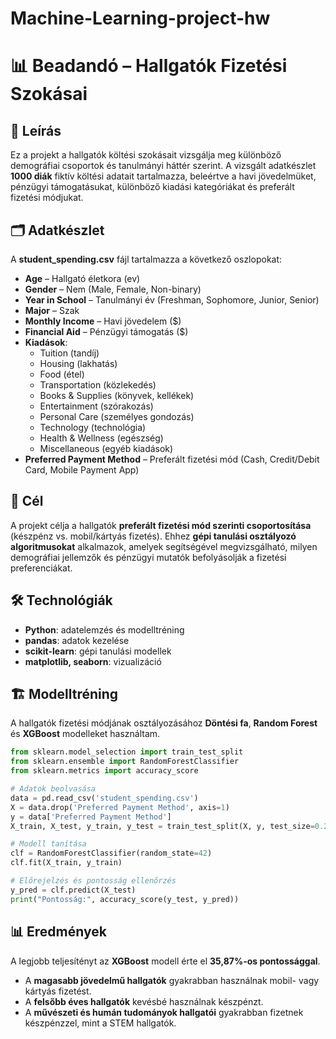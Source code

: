 # Machine-Learning-project-hw

# 📊 Beadandó – Hallgatók Fizetési Szokásai

## 📌 Leírás
Ez a projekt a hallgatók költési szokásait vizsgálja meg különböző demográfiai csoportok és tanulmányi háttér szerint. A vizsgált adatkészlet **1000 diák** fiktív költési adatait tartalmazza, beleértve a havi jövedelmüket, pénzügyi támogatásukat, különböző kiadási kategóriákat és preferált fizetési módjukat.

## 🗂 Adatkészlet
A **student_spending.csv** fájl tartalmazza a következő oszlopokat:
- **Age** – Hallgató életkora (ev)
- **Gender** – Nem (Male, Female, Non-binary)
- **Year in School** – Tanulmányi év (Freshman, Sophomore, Junior, Senior)
- **Major** – Szak
- **Monthly Income** – Havi jövedelem ($)
- **Financial Aid** – Pénzügyi támogatás ($)
- **Kiadások**:
  - Tuition (tandíj)
  - Housing (lakhatás)
  - Food (étel)
  - Transportation (közlekedés)
  - Books & Supplies (könyvek, kellékek)
  - Entertainment (szórakozás)
  - Personal Care (személyes gondozás)
  - Technology (technológia)
  - Health & Wellness (egészség)
  - Miscellaneous (egyéb kiadások)
- **Preferred Payment Method** – Preferált fizetési mód (Cash, Credit/Debit Card, Mobile Payment App)

## 🎯 Cél
A projekt célja a hallgatók **preferált fizetési mód szerinti csoportosítása** (készpénz vs. mobil/kártyás fizetés). Ehhez **gépi tanulási osztályozó algoritmusokat** alkalmazok, amelyek segítségével megvizsgálható, milyen demográfiai jellemzők és pénzügyi mutatók befolyásolják a fizetési preferenciákat.

## 🛠 Technológiák
- **Python**: adatelemzés és modelltréning
- **pandas**: adatok kezelése
- **scikit-learn**: gépi tanulási modellek
- **matplotlib, seaborn**: vizualizáció

## 🏗 Modelltréning
A hallgatók fizetési módjának osztályozásához **Döntési fa**, **Random Forest** és **XGBoost** modelleket használtam.

```python
from sklearn.model_selection import train_test_split
from sklearn.ensemble import RandomForestClassifier
from sklearn.metrics import accuracy_score

# Adatok beolvasása
data = pd.read_csv('student_spending.csv')
X = data.drop('Preferred Payment Method', axis=1)
y = data['Preferred Payment Method']
X_train, X_test, y_train, y_test = train_test_split(X, y, test_size=0.2, random_state=42)

# Modell tanítása
clf = RandomForestClassifier(random_state=42)
clf.fit(X_train, y_train)

# Előrejelzés és pontosság ellenőrzés
y_pred = clf.predict(X_test)
print("Pontosság:", accuracy_score(y_test, y_pred))
```

## 📊 Eredmények
A legjobb teljesítényt az **XGBoost** modell érte el **35,87%-os pontossággal**.
- A **magasabb jövedelmű hallgatók** gyakrabban használnak mobil- vagy kártyás fizetést.
- A **felsőbb éves hallgatók** kevésbé használnak készpénzt.
- A **művészeti és humán tudományok hallgatói** gyakrabban fizetnek készpénzzel, mint a STEM hallgatók.



